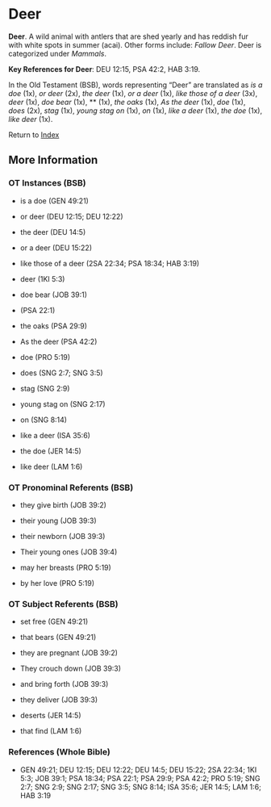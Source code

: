# Deer
**Deer**. 
A wild animal with antlers that are shed yearly and has reddish fur with white spots in summer (acai). 
Other forms include: 
*Fallow Deer*. 
Deer is categorized under _Mammals_. 


**Key References for Deer**: 
DEU 12:15, PSA 42:2, HAB 3:19. 


In the Old Testament (BSB), words representing “Deer” are translated as 
*is a doe* (1x), *or deer* (2x), *the deer* (1x), *or a deer* (1x), *like those of a deer* (3x), *deer* (1x), *doe bear* (1x), ** (1x), *the oaks* (1x), *As the deer* (1x), *doe* (1x), *does* (2x), *stag* (1x), *young stag on* (1x), *on* (1x), *like a deer* (1x), *the doe* (1x), *like deer* (1x). 




Return to [Index](00-Index.md)

## More Information

### OT Instances (BSB)

* is a doe (GEN 49:21)

* or deer (DEU 12:15; DEU 12:22)

* the deer (DEU 14:5)

* or a deer (DEU 15:22)

* like those of a deer (2SA 22:34; PSA 18:34; HAB 3:19)

* deer (1KI 5:3)

* doe bear (JOB 39:1)

*  (PSA 22:1)

* the oaks (PSA 29:9)

* As the deer (PSA 42:2)

* doe (PRO 5:19)

* does (SNG 2:7; SNG 3:5)

* stag (SNG 2:9)

* young stag on (SNG 2:17)

* on (SNG 8:14)

* like a deer (ISA 35:6)

* the doe (JER 14:5)

* like deer (LAM 1:6)



### OT Pronominal Referents (BSB)

* they give birth (JOB 39:2)

* their young (JOB 39:3)

* their newborn (JOB 39:3)

* Their young ones (JOB 39:4)

* may her breasts (PRO 5:19)

* by her love (PRO 5:19)



### OT Subject Referents (BSB)

* set free (GEN 49:21)

* that bears (GEN 49:21)

* they are pregnant (JOB 39:2)

* They crouch down (JOB 39:3)

* and bring forth (JOB 39:3)

* they deliver (JOB 39:3)

* deserts (JER 14:5)

* that find (LAM 1:6)



### References (Whole Bible)

* GEN 49:21; DEU 12:15; DEU 12:22; DEU 14:5; DEU 15:22; 2SA 22:34; 1KI 5:3; JOB 39:1; PSA 18:34; PSA 22:1; PSA 29:9; PSA 42:2; PRO 5:19; SNG 2:7; SNG 2:9; SNG 2:17; SNG 3:5; SNG 8:14; ISA 35:6; JER 14:5; LAM 1:6; HAB 3:19



